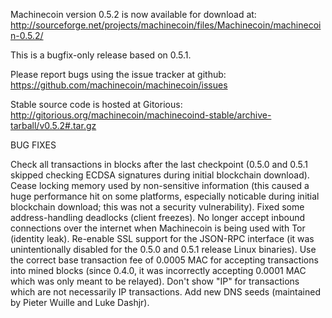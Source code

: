 ﻿Machinecoin version 0.5.2 is now available for download at:
http://sourceforge.net/projects/machinecoin/files/Machinecoin/machinecoin-0.5.2/

This is a bugfix-only release based on 0.5.1.

Please report bugs using the issue tracker at github:
https://github.com/machinecoin/machinecoin/issues

Stable source code is hosted at Gitorious:
http://gitorious.org/machinecoin/machinecoind-stable/archive-tarball/v0.5.2#.tar.gz

BUG FIXES

Check all transactions in blocks after the last checkpoint (0.5.0 and 0.5.1 skipped checking ECDSA signatures during initial blockchain download).
Cease locking memory used by non-sensitive information (this caused a huge performance hit on some platforms, especially noticable during initial blockchain download; this was
not a security vulnerability).
Fixed some address-handling deadlocks (client freezes).
No longer accept inbound connections over the internet when Machinecoin is being used with Tor (identity leak).
Re-enable SSL support for the JSON-RPC interface (it was unintentionally disabled for the 0.5.0 and 0.5.1 release Linux binaries).
Use the correct base transaction fee of 0.0005 MAC for accepting transactions into mined blocks (since 0.4.0, it was incorrectly accepting 0.0001 MAC which was only meant to be relayed).
Don't show "IP" for transactions which are not necessarily IP transactions.
Add new DNS seeds (maintained by Pieter Wuille and Luke Dashjr).

